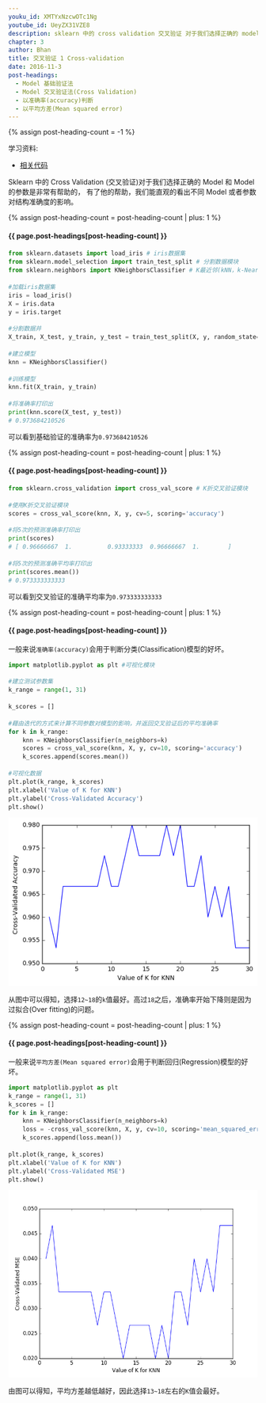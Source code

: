 ```yaml
---
youku_id: XMTYxNzcwOTc1Ng
youtube_id: UeyZX31VZE8
description: sklearn 中的 cross validation 交叉验证 对于我们选择正确的 model 和model 的参数是非常有帮助的. 有了他的帮助, 我们能直观的看出不同 model 或者参数对结构准确度的影响. 
chapter: 3
author: Bhan
title: 交叉验证 1 Cross-validation
date: 2016-11-3
post-headings:
  - Model 基础验证法
  - Model 交叉验证法(Cross Validation)
  - 以准确率(accuracy)判断
  - 以平均方差(Mean squared error)
---
```

{% assign post-heading-count = -1 %}

学习资料:
  * [相关代码](https://github.com/MorvanZhou/tutorials/tree/master/sklearnTUT/sk8_cross_validation)
  

Sklearn 中的 Cross Validation (交叉验证)对于我们选择正确的 Model 和 Model 的参数是非常有帮助的，
有了他的帮助，我们能直观的看出不同 Model 或者参数对结构准确度的影响。


{% assign post-heading-count = post-heading-count | plus: 1 %}
<h4 class="tut-h4-pad" id="{{ page.post-headings[post-heading-count] }}">{{ page.post-headings[post-heading-count] }}</h4>



```python
from sklearn.datasets import load_iris # iris数据集
from sklearn.model_selection import train_test_split # 分割数据模块
from sklearn.neighbors import KNeighborsClassifier # K最近邻(kNN，k-NearestNeighbor)分类算法

#加载iris数据集
iris = load_iris()
X = iris.data
y = iris.target

#分割数据并
X_train, X_test, y_train, y_test = train_test_split(X, y, random_state=4)

#建立模型
knn = KNeighborsClassifier()

#训练模型
knn.fit(X_train, y_train)

#将准确率打印出
print(knn.score(X_test, y_test))
# 0.973684210526
```

可以看到基础验证的准确率为`0.973684210526`

{% assign post-heading-count = post-heading-count | plus: 1 %}
<h4 class="tut-h4-pad" id="{{ page.post-headings[post-heading-count] }}">{{ page.post-headings[post-heading-count] }}</h4>

```python
from sklearn.cross_validation import cross_val_score # K折交叉验证模块

#使用K折交叉验证模块
scores = cross_val_score(knn, X, y, cv=5, scoring='accuracy')

#将5次的预测准确率打印出
print(scores)
# [ 0.96666667  1.          0.93333333  0.96666667  1.        ]

#将5次的预测准确平均率打印出
print(scores.mean())
# 0.973333333333
```

可以看到交叉验证的准确平均率为`0.973333333333`

{% assign post-heading-count = post-heading-count | plus: 1 %}
<h4 class="tut-h4-pad" id="{{ page.post-headings[post-heading-count] }}">{{ page.post-headings[post-heading-count] }}</h4>

一般来说`准确率(accuracy)`会用于判断分类(Classification)模型的好坏。

```python
import matplotlib.pyplot as plt #可视化模块

#建立测试参数集
k_range = range(1, 31)

k_scores = []

#藉由迭代的方式来计算不同参数对模型的影响，并返回交叉验证后的平均准确率
for k in k_range:
    knn = KNeighborsClassifier(n_neighbors=k)
    scores = cross_val_score(knn, X, y, cv=10, scoring='accuracy')
    k_scores.append(scores.mean())

#可视化数据
plt.plot(k_range, k_scores)
plt.xlabel('Value of K for KNN')
plt.ylabel('Cross-Validated Accuracy')
plt.show()
```

<img class="course-image" src="/static/results/sklearn/3_2_1.png">

从图中可以得知，选择`12~18`的`k`值最好。高过`18`之后，准确率开始下降则是因为过拟合(Over fitting)的问题。

{% assign post-heading-count = post-heading-count | plus: 1 %}
<h4 class="tut-h4-pad" id="{{ page.post-headings[post-heading-count] }}">{{ page.post-headings[post-heading-count] }}</h4>

一般来说`平均方差(Mean squared error)`会用于判断回归(Regression)模型的好坏。

```python
import matplotlib.pyplot as plt
k_range = range(1, 31)
k_scores = []
for k in k_range:
    knn = KNeighborsClassifier(n_neighbors=k)
    loss = -cross_val_score(knn, X, y, cv=10, scoring='mean_squared_error')
    k_scores.append(loss.mean())

plt.plot(k_range, k_scores)
plt.xlabel('Value of K for KNN')
plt.ylabel('Cross-Validated MSE')
plt.show()
```

<img class="course-image" src="/static/results/sklearn/3_2_2.png">

由图可以得知，平均方差越低越好，因此选择`13~18`左右的`K`值会最好。